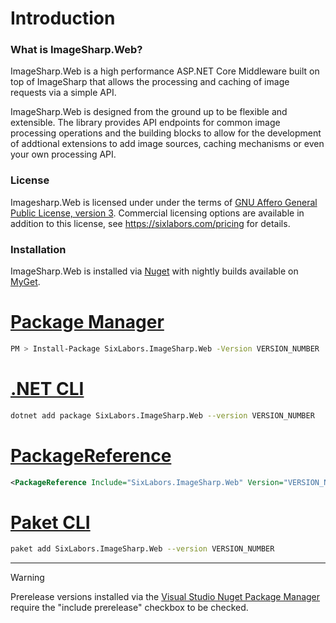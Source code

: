 # Introduction

### What is ImageSharp.Web?
ImageSharp.Web is a high performance ASP.NET Core Middleware built on top of ImageSharp that allows the processing and caching of image requests via a simple API.

ImageSharp.Web is designed from the ground up to be flexible and extensible. The library provides API endpoints for common image processing operations and the building blocks to allow for the development of addtional extensions to add image sources, caching mechanisms or even your own processing API.  

### License  
Imagesharp.Web is licensed under under the terms of [GNU Affero General
Public License, version 3](https://www.gnu.org/licenses/agpl-3.0.en.html). Commercial licensing options are available in addition to this license, see https://sixlabors.com/pricing for details.
  
### Installation
  
ImageSharp.Web is installed via [Nuget](https://www.nuget.org/packages/SixLabors.ImageSharp.Web) with nightly builds available on [MyGet](https://www.myget.org/feed/sixlabors/package/nuget/SixLabors.ImageSharp.Web).

# [Package Manager](#tab/tabid-1)

```bash
PM > Install-Package SixLabors.ImageSharp.Web -Version VERSION_NUMBER
```

# [.NET CLI](#tab/tabid-2)

```bash
dotnet add package SixLabors.ImageSharp.Web --version VERSION_NUMBER
```

# [PackageReference](#tab/tabid-3)

```xml
<PackageReference Include="SixLabors.ImageSharp.Web" Version="VERSION_NUMBER" />
```

# [Paket CLI](#tab/tabid-4)

```bash
paket add SixLabors.ImageSharp.Web --version VERSION_NUMBER
```

***

>[!WARNING]
>Prerelease versions installed via the [Visual Studio Nuget Package Manager](https://docs.microsoft.com/en-us/nuget/consume-packages/install-use-packages-visual-studio) require the "include prerelease" checkbox to be checked.